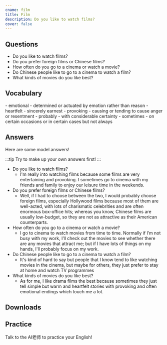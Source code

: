 ```yaml
---
cname: film
title: Film
description: Do you like to watch films?
cover: false
---
```

<banner></banner>

## Questions

- Do you like to watch films?
- Do you prefer foreign films or Chinese films?
- How often do you go to a cinema or watch a movie?
- Do Chinese people like to go to a cinema to watch a film?
- What kinds of movies do you like best?

## Vocabulary

<vocab-list>
- emotional
  - determined or actuated by emotion rather than reason
- heartfelt
  - sincerely earnest
- provoking
  - causing or tending to cause anger or resentment
- probably
  - with considerable certainty
- sometimes
  - on certain occasions or in certain cases but not always

<!-- blank -->

</vocab-list>

## Answers
Here are some model answers!

:::tip
Try to make up your own answers first!
:::

- Do you like to watch films?
  - I&#39;m really into watching films because some films are very entertaining and provoking. I sometimes go to cinema with my friends and family to enjoy our leisure time in the weekends.
- Do you prefer foreign films or Chinese films?
  - Well, if I had to choose between the two, I would probably choose foreign films, especially Hollywood films because most of them are well-acted, with lots of charismatic celebrities and are often enormous box-office hits; whereas you know, Chinese films are usually low-budget, so they are not as attractive as their American counterparts.
- How often do you go to a cinema or watch a movie?
  - I go to cinema to watch movies from time to time. Normally if I’m not busy with my work, I’ll check out the movies to see whether there are any movies that attract me; but if I have lots of things on my hands, I&#39;ll probably focus on my work.
- Do Chinese people like to go to a cinema to watch a film?
  - It&#39;s kind of hard to say but people that I know tend to like watching movies in the cinema, but maybe for others, they just prefer to stay at home and watch TV programmes
- What kinds of movies do you like best?
  - As for me, I like drama films the best because sometimes they just tell simple but warm and heartfelt stories with provoking and often emotional endings which touch me a lot.

## Downloads
<downloads></downloads>

## Practice
Talk to the AI老师 to practice your English!
<qrfooter></qrfooter>




